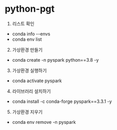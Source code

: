# python-pgt

1. 리스트 확인
- conda info --envs
- conda env list

2. 가상환경 만들기
- conda create -n pyspark python==3.8 -y

3. 가상환경 실행하기
- conda activate pyspark

4. 라이브러리 설치하기
- conda install -c conda-forge pyspark==3.3.1 -y

5. 가상환경 지우기
- conda env remove -n pyspark
